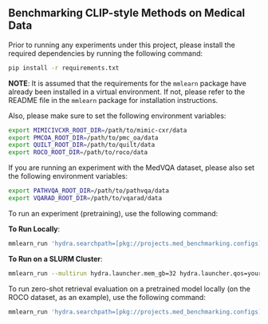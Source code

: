 ## Benchmarking CLIP-style Methods on Medical Data
Prior to running any experiments under this project, please install the required dependencies by running the following command:
```bash
pip install -r requirements.txt
```
**NOTE**: It is assumed that the requirements for the `mmlearn` package have already been installed in a virtual environment.
If not, please refer to the README file in the `mmlearn` package for installation instructions.

Also, please make sure to set the following environment variables:
```bash
export MIMICIVCXR_ROOT_DIR=/path/to/mimic-cxr/data
export PMCOA_ROOT_DIR=/path/to/pmc_oa/data
export QUILT_ROOT_DIR=/path/to/quilt/data
export ROCO_ROOT_DIR=/path/to/roco/data
```

If you are running an experiment with the MedVQA dataset, please also set the following environment variables:
```bash
export PATHVQA_ROOT_DIR=/path/to/pathvqa/data
export VQARAD_ROOT_DIR=/path/to/vqarad/data
```

To run an experiment (pretraining), use the following command:

**To Run Locally**:
```bash
mmlearn_run 'hydra.searchpath=[pkg://projects.med_benchmarking.configs]' +experiment=baseline experiment_name=test
```

**To Run on a SLURM Cluster**:
```bash
mmlearn_run --multirun hydra.launcher.mem_gb=32 hydra.launcher.qos=your_qos hydra.launcher.partition=your_partition hydra.launcher.gres=gpu:4 hydra.launcher.cpus_per_task=8 hydra.launcher.tasks_per_node=4 hydra.launcher.nodes=1 hydra.launcher.stderr_to_stdout=true hydra.launcher.timeout_min=60 '+hydra.launcher.additional_parameters={export: ALL}' 'hydra.searchpath=[pkg://projects.med_benchmarking.configs]' +experiment=baseline experiment_name=test
```

To run zero-shot retrieval evaluation on a pretrained model locally (on the ROCO dataset, as an example), use the following command:
```bash
mmlearn_run 'hydra.searchpath=[pkg://projects.med_benchmarking.configs]' +experiment=baseline job_type=eval +datasets@datasets.test=ROCO datasets.test.split=test +datasets/tokenizers@dataloader.test.collate_fn.batch_processors.text=HFCLIPTokenizer +datasets/transforms@datasets.test.transform=med_clip_vision_transform datasets.test.transform.job_type=eval dataloader.test.batch_size=32 dataloader.test.num_workers=2 resume_from_checkpoint=/path/to/your/checkpoint experiment_name=test
```
